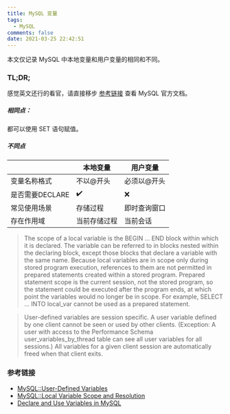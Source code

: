 ```yaml
---
title: MySQL 变量
tags:
  - MySQL
comments: false
date: 2021-03-25 22:42:51
---
```


本文仅记录 MySQL 中本地变量和用户变量的相同和不同。

### TL;DR;

感觉英文还行的看官，请直接移步 [参考链接](#参考链接) 查看 MySQL 官方文档。

##### 相同点：

都可以使用 SET 语句赋值。

##### 不同点

| |本地变量|用户变量|
|-------|-------|-------|
|变量名称格式|不以@开头|必须以@开头|
|是否需要DECLARE|✔️|❌|
|常见使用场景|存储过程|即时查询窗口|
|存在作用域|当前存储过程|当前会话|

> The scope of a local variable is the BEGIN ... END block within which it is declared. The variable can be referred to in blocks nested within the declaring block, except those blocks that declare a variable with the same name. Because local variables are in scope only during stored program execution, references to them are not permitted in prepared statements created within a stored program. Prepared statement scope is the current session, not the stored program, so the statement could be executed after the program ends, at which point the variables would no longer be in scope. For example, SELECT ... INTO local_var cannot be used as a prepared statement. 

> User-defined variables are session specific. A user variable defined by one client cannot be seen or used by other clients. (Exception: A user with access to the Performance Schema user_variables_by_thread table can see all user variables for all sessions.) All variables for a given client session are automatically freed when that client exits.

### 参考链接

- [MySQL::User-Defined Variables](https://dev.mysql.com/doc/refman/8.0/en/user-variables.html)
- [MySQL::Local Variable Scope and Resolution](https://dev.mysql.com/doc/refman/8.0/en/local-variable-scope.html)
- [Declare and Use Variables in MySQL](https://www.delftstack.com/howto/mysql/mysql-declare-variable/)